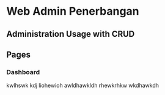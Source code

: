 # Web Admin Penerbangan

## Administration Usage with CRUD

## Pages

### Dashboard

kwlhswk
kdj
liohewioh
awldhawkldh
rhewkrhkw
wkdhawkdh
